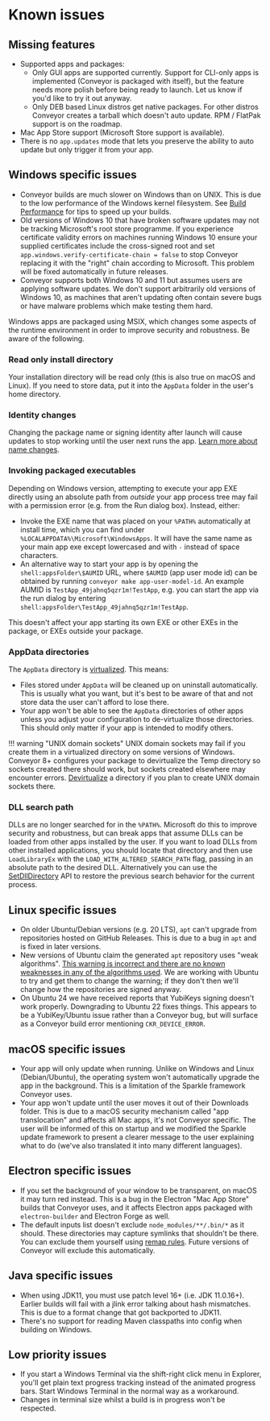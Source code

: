 # Known issues

## Missing features

* Supported apps and packages:
    * Only GUI apps are supported currently. Support for CLI-only apps is implemented (Conveyor is packaged with itself), but the feature 
      needs more polish before being ready to launch. Let us know if you'd like to try it out anyway.
    * Only DEB based Linux distros get native packages. For other distros Conveyor creates a tarball which doesn't auto update. 
      RPM / FlatPak support is on the roadmap.
* Mac App Store support (Microsoft Store support is available).
* There is no `app.updates` mode that lets you preserve the ability to auto update but only trigger it from your app.

## Windows specific issues

* Conveyor builds are much slower on Windows than on UNIX. This is due to the low performance of the Windows kernel filesystem. See [Build Performance](performance.md) for tips to speed up your builds.
* Old versions of Windows 10 that have broken software updates may not be tracking Microsoft's root store programme. If you experience certificate validity errors on machines running Windows 10 ensure your supplied certificates include the cross-signed root and set `app.windows.verify-certificate-chain = false` to stop Conveyor replacing it with the "right" chain according to Microsoft. This problem will be fixed automatically in future releases.
* Conveyor supports both Windows 10 and 11 but assumes users are applying software updates. We don't support arbitrarily old versions of Windows 10, as machines that aren't updating often contain severe bugs or have malware problems which make testing them hard.

Windows apps are packaged using MSIX, which changes some aspects of the runtime environment in order to improve security and robustness.
Be aware of the following.

### Read only install directory

Your installation directory will be read only (this is also true on macOS and Linux). If you need to store data, put it into the `AppData` folder in the user's home directory.

### Identity changes

Changing the package name or signing identity after launch will cause updates to stop working until the user next runs the app. [Learn more about name changes](name-changes.md).

### Invoking packaged executables

Depending on Windows version, attempting to execute your app EXE directly using an absolute path from _outside_ your app process tree 
may fail with a permission error (e.g. from the Run dialog box). Instead, either:

  * Invoke the EXE name that was placed on your `%PATH%` automatically at install time, which you can find under 
    `%LOCALAPPDATA%\Microsoft\WindowsApps`. It will have the same name as your main app exe except lowercased and with `-` instead of 
    space characters.  
  * An alternative way to start your app is by opening the `shell:appsFolder\$AUMID` URL, where `$AUMID` (app user mode id) can be 
    obtained by running `conveyor make app-user-model-id`. An example AUMID is `TestApp_49jahnq5qzr1m!TestApp`, e.g. you can start 
    the app via the run dialog by entering `shell:appsFolder\TestApp_49jahnq5qzr1m!TestApp`.

This doesn't affect your app starting its own EXE or other EXEs in the package, or EXEs outside your package.

### AppData directories

The `AppData` directory is [virtualized](configs/windows.md#virtualization). This means:

* Files stored under `AppData` will be cleaned up on uninstall automatically. This is usually what you want, but it's best to be 
  aware of that and not store data the user can't afford to lose there.
* Your app won't be able to see the `AppData` directories of other apps unless you adjust your configuration to de-virtualize those directories.
  This should only matter if your app is intended to modify others.

!!! warning "UNIX domain sockets"
    UNIX domain sockets may fail if you create them in a virtualized directory on some versions of Windows. Conveyor 8+ configures your 
    package to devirtualize the Temp directory so sockets created there should work, but sockets created elsewhere may encounter errors. 
    [Devirtualize](configs/windows.md#virtualization) a directory if you plan to create UNIX domain sockets there.

### DLL search path

DLLs are no longer searched for in the `%PATH%`. Microsoft do this to improve security and robustness, but can break apps that assume DLLs can
be loaded from other apps installed by the user. If you want to load DLLs from other installed applications, you should locate that 
directory and then use `LoadLibraryEx` with the `LOAD_WITH_ALTERED_SEARCH_PATH` flag, passing in an absolute path to the desired DLL. 
Alternatively you can use the [SetDllDirectory](https://learn.microsoft.com/en-us/windows/win32/api/winbase/nf-winbase-setdlldirectorya) 
API to restore the previous search behavior for the current process. 

## Linux specific issues

* On older Ubuntu/Debian versions (e.g. 20 LTS), `apt` can't upgrade from repositories hosted on GitHub Releases. This is due to a bug in 
  `apt` and is fixed in later versions.
* New versions of Ubuntu claim the generated `apt` repository uses "weak algorithms". [This warning is incorrect and there are no known weaknesses in any of the algorithms used](https://discourse.ubuntu.com/t/new-requirements-for-apt-repository-signing-in-24-04/42854). We are working with Ubuntu to try and get them to change the warning; if they don't then we'll change how the repositories are signed anyway.
* On Ubuntu 24 we have received reports that YubiKeys signing doesn't work properly. Downgrading to Ubuntu 22 fixes things. This appears to be a YubiKey/Ubuntu issue rather than a Conveyor bug, but will surface as a Conveyor build error mentioning `CKR_DEVICE_ERROR`.

## macOS specific issues

* Your app will only update when running. Unlike on Windows and Linux (Debian/Ubuntu), the operating system won't automatically upgrade the
  app in the background. This is a limitation of the Sparkle framework Conveyor uses.
* Your app won't update until the user moves it out of their Downloads folder. This is due to a macOS security mechanism called "app translocation" and affects all Mac apps, it's not Conveyor specific. The user will be informed of this on startup and we modified the Sparkle update framework to present a clearer message to the user explaining what to do (we've also translated it into many different languages).

## Electron specific issues

* If you set the background of your window to be transparent, on macOS it may turn red instead. This is a bug in the Electron "Mac App Store" builds that Conveyor uses, and it affects Electron apps packaged with `electron-builder` and Electron Forge as well.
* The default inputs list doesn't exclude `node_modules/**/.bin/*` as it should. These directories may capture symlinks that shouldn't be there. You can exclude them yourself using [remap rules](configs/inputs.md#remap-rules). Future versions of Conveyor will exclude this automatically.

## Java specific issues

* When using JDK11, you must use patch level 16+ (i.e. JDK 11.0.16+). Earlier builds will fail with a jlink error talking about hash mismatches. This is due to a format change that got backported to JDK11.
* There's no support for reading Maven classpaths into config when building on Windows.

## Low priority issues 

* If you start a Windows Terminal via the shift-right click menu in Explorer, you'll get plain text progress tracking instead of the animated progress bars. Start Windows Terminal in the normal way as a workaround.
* Changes in terminal size whilst a build is in progress won't be respected.
